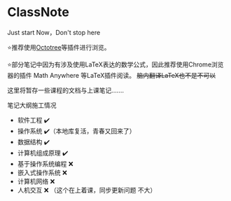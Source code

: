 # ClassNote
Just start Now，Don't stop here

:star:推荐使用[Octotree](https://github.com/buunguyen/octotree)等插件进行浏览。
 
:star:部分笔记中因为有涉及使用LaTeX表达的数学公式，因此推荐使用Chrome浏览器的插件 Math Anywhere 等LaTeX插件阅读。  ~~脑内翻译LaTeX也不是不可以~~
 
这里将暂存一些课程的文档与上课笔记.......

笔记大纲施工情况

- 软件工程 :heavy_check_mark:
- 操作系统 :heavy_check_mark:（本地库复活，青春又回来了）
- 数据结构 :heavy_check_mark:
- 计算机组成原理 :heavy_check_mark:
- 基于操作系统编程 :x:
- 嵌入式操作系统 :x:
- 计算机网络 :x:
- 人机交互 :x: （这个在上着课，同步更新问题 不大）
